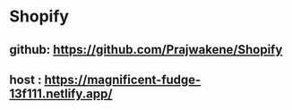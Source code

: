 # Shopify

## github: https://github.com/Prajwakene/Shopify
## host : https://magnificent-fudge-13f111.netlify.app/